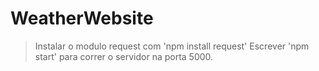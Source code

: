 # WeatherWebsite

> Instalar o modulo request com 'npm install request'
> Escrever 'npm start' para correr o servidor na porta 5000.
